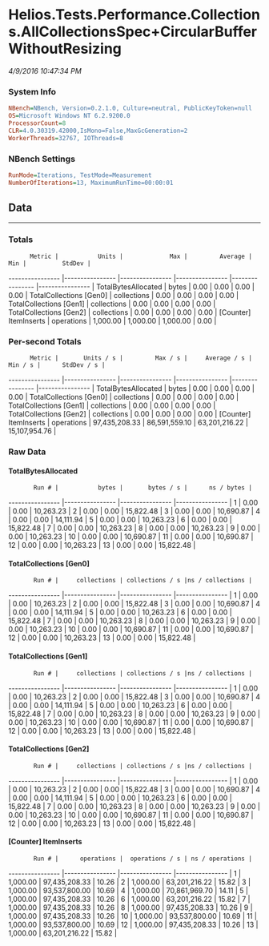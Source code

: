 ﻿# Helios.Tests.Performance.Collections.AllCollectionsSpec+CircularBufferWithoutResizing
_4/9/2016 10:47:34 PM_
### System Info
```ini
NBench=NBench, Version=0.2.1.0, Culture=neutral, PublicKeyToken=null
OS=Microsoft Windows NT 6.2.9200.0
ProcessorCount=8
CLR=4.0.30319.42000,IsMono=False,MaxGcGeneration=2
WorkerThreads=32767, IOThreads=8
```

### NBench Settings
```ini
RunMode=Iterations, TestMode=Measurement
NumberOfIterations=13, MaximumRunTime=00:00:01
```

## Data
-------------------

### Totals
          Metric |           Units |             Max |         Average |             Min |          StdDev |
---------------- |---------------- |---------------- |---------------- |---------------- |---------------- |
TotalBytesAllocated |           bytes |            0.00 |            0.00 |            0.00 |            0.00 |
TotalCollections [Gen0] |     collections |            0.00 |            0.00 |            0.00 |            0.00 |
TotalCollections [Gen1] |     collections |            0.00 |            0.00 |            0.00 |            0.00 |
TotalCollections [Gen2] |     collections |            0.00 |            0.00 |            0.00 |            0.00 |
[Counter] ItemInserts |      operations |        1,000.00 |        1,000.00 |        1,000.00 |            0.00 |

### Per-second Totals
          Metric |       Units / s |         Max / s |     Average / s |         Min / s |      StdDev / s |
---------------- |---------------- |---------------- |---------------- |---------------- |---------------- |
TotalBytesAllocated |           bytes |            0.00 |            0.00 |            0.00 |            0.00 |
TotalCollections [Gen0] |     collections |            0.00 |            0.00 |            0.00 |            0.00 |
TotalCollections [Gen1] |     collections |            0.00 |            0.00 |            0.00 |            0.00 |
TotalCollections [Gen2] |     collections |            0.00 |            0.00 |            0.00 |            0.00 |
[Counter] ItemInserts |      operations |   97,435,208.33 |   86,591,559.10 |   63,201,216.22 |   15,107,954.76 |

### Raw Data
#### TotalBytesAllocated
           Run # |           bytes |       bytes / s |      ns / bytes |
---------------- |---------------- |---------------- |---------------- |
               1 |            0.00 |            0.00 |       10,263.23 |
               2 |            0.00 |            0.00 |       15,822.48 |
               3 |            0.00 |            0.00 |       10,690.87 |
               4 |            0.00 |            0.00 |       14,111.94 |
               5 |            0.00 |            0.00 |       10,263.23 |
               6 |            0.00 |            0.00 |       15,822.48 |
               7 |            0.00 |            0.00 |       10,263.23 |
               8 |            0.00 |            0.00 |       10,263.23 |
               9 |            0.00 |            0.00 |       10,263.23 |
              10 |            0.00 |            0.00 |       10,690.87 |
              11 |            0.00 |            0.00 |       10,690.87 |
              12 |            0.00 |            0.00 |       10,263.23 |
              13 |            0.00 |            0.00 |       15,822.48 |

#### TotalCollections [Gen0]
           Run # |     collections | collections / s |ns / collections |
---------------- |---------------- |---------------- |---------------- |
               1 |            0.00 |            0.00 |       10,263.23 |
               2 |            0.00 |            0.00 |       15,822.48 |
               3 |            0.00 |            0.00 |       10,690.87 |
               4 |            0.00 |            0.00 |       14,111.94 |
               5 |            0.00 |            0.00 |       10,263.23 |
               6 |            0.00 |            0.00 |       15,822.48 |
               7 |            0.00 |            0.00 |       10,263.23 |
               8 |            0.00 |            0.00 |       10,263.23 |
               9 |            0.00 |            0.00 |       10,263.23 |
              10 |            0.00 |            0.00 |       10,690.87 |
              11 |            0.00 |            0.00 |       10,690.87 |
              12 |            0.00 |            0.00 |       10,263.23 |
              13 |            0.00 |            0.00 |       15,822.48 |

#### TotalCollections [Gen1]
           Run # |     collections | collections / s |ns / collections |
---------------- |---------------- |---------------- |---------------- |
               1 |            0.00 |            0.00 |       10,263.23 |
               2 |            0.00 |            0.00 |       15,822.48 |
               3 |            0.00 |            0.00 |       10,690.87 |
               4 |            0.00 |            0.00 |       14,111.94 |
               5 |            0.00 |            0.00 |       10,263.23 |
               6 |            0.00 |            0.00 |       15,822.48 |
               7 |            0.00 |            0.00 |       10,263.23 |
               8 |            0.00 |            0.00 |       10,263.23 |
               9 |            0.00 |            0.00 |       10,263.23 |
              10 |            0.00 |            0.00 |       10,690.87 |
              11 |            0.00 |            0.00 |       10,690.87 |
              12 |            0.00 |            0.00 |       10,263.23 |
              13 |            0.00 |            0.00 |       15,822.48 |

#### TotalCollections [Gen2]
           Run # |     collections | collections / s |ns / collections |
---------------- |---------------- |---------------- |---------------- |
               1 |            0.00 |            0.00 |       10,263.23 |
               2 |            0.00 |            0.00 |       15,822.48 |
               3 |            0.00 |            0.00 |       10,690.87 |
               4 |            0.00 |            0.00 |       14,111.94 |
               5 |            0.00 |            0.00 |       10,263.23 |
               6 |            0.00 |            0.00 |       15,822.48 |
               7 |            0.00 |            0.00 |       10,263.23 |
               8 |            0.00 |            0.00 |       10,263.23 |
               9 |            0.00 |            0.00 |       10,263.23 |
              10 |            0.00 |            0.00 |       10,690.87 |
              11 |            0.00 |            0.00 |       10,690.87 |
              12 |            0.00 |            0.00 |       10,263.23 |
              13 |            0.00 |            0.00 |       15,822.48 |

#### [Counter] ItemInserts
           Run # |      operations |  operations / s | ns / operations |
---------------- |---------------- |---------------- |---------------- |
               1 |        1,000.00 |   97,435,208.33 |           10.26 |
               2 |        1,000.00 |   63,201,216.22 |           15.82 |
               3 |        1,000.00 |   93,537,800.00 |           10.69 |
               4 |        1,000.00 |   70,861,969.70 |           14.11 |
               5 |        1,000.00 |   97,435,208.33 |           10.26 |
               6 |        1,000.00 |   63,201,216.22 |           15.82 |
               7 |        1,000.00 |   97,435,208.33 |           10.26 |
               8 |        1,000.00 |   97,435,208.33 |           10.26 |
               9 |        1,000.00 |   97,435,208.33 |           10.26 |
              10 |        1,000.00 |   93,537,800.00 |           10.69 |
              11 |        1,000.00 |   93,537,800.00 |           10.69 |
              12 |        1,000.00 |   97,435,208.33 |           10.26 |
              13 |        1,000.00 |   63,201,216.22 |           15.82 |


